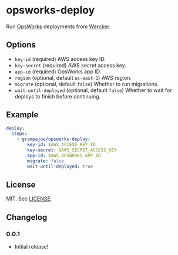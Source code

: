 # opsworks-deploy

Run [OpsWorks](http://aws.amazon.com/opsworks/) deployments from
[Wercker](http://wercker.com/).

## Options

- `key-id` (required) AWS access key ID.
- `key-secret` (required) AWS secret access key.
- `app-id` (required) OpsWorks app ID.
- `region` (optional, default `us-east-1`) AWS region.
- `migrate` (optional, default `false`) Whether to run migrations.
- `wait-until-deployed` (optional, default `false`) Whether to wait for
  deploys to finish before continuing.

## Example

```yaml
deploy:
  steps:
    - grampajoe/opsworks-deploy:
        key-id: $AWS_ACCESS_KEY_ID
        key-secret: $AWS_SECRET_ACCESS_KEY
        app-id: $AWS_OPSWORKS_APP_ID
        migrate: false
        wait-until-deployed: true
```

## License

MIT. See [LICENSE](LICENSE).

## Changelog

### 0.0.1

- Initial release!
